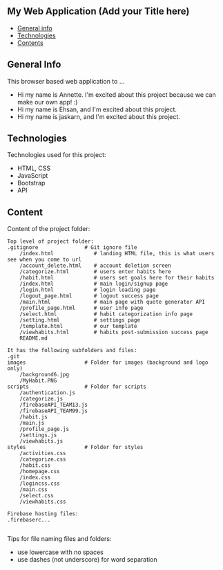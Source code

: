 ## My Web Application (Add your Title here)

* [General info](#general-info)
* [Technologies](#technologies)
* [Contents](#content)

## General Info

This browser based web application to ...

* Hi my name is Annette. I'm excited about this project because we can make our own app! :)
* Hi my name is Ehsan, and I'm excited about this project.
* Hi my name is jaskarn, and I'm excited about this project.
 
## Technologies

Technologies used for this project:

* HTML, CSS
* JavaScript
* Bootstrap
* API

 
## Content

Content of the project folder:

```
Top level of project folder: 
.gitignore               # Git ignore file
    /index.html             # landing HTML file, this is what users see when you come to url
    /account_delete.html    # account deletion screen
    /categorize.html        # users enter habits here
    /habit.html             # users set goals here for their habits
    /index.html             # main login/signup page
    /login.html             # login loading page
    /logout_page.html       # logout success page
    /main.html              # main page with quote generator API
    /profile_page.html      # user info page 
    /select.html            # habit categorization info page
    /setting.html           # settings page
    /template.html          # our template
    /viewhabits.html        # habits post-submission success page
    README.md

It has the following subfolders and files:
.git                     
images                   # Folder for images (background and logo only)
    /background6.jpg                
    /MyHabit.PNG                
scripts                  # Folder for scripts
    /authentication.js                
    /categorize.js                
    /firebaseAPI_TEAM13.js                
    /firebaseAPI_TEAM99.js                
    /habit.js                
    /main.js                
    /profile_page.js                
    /settings.js                
    /viewhabits.js                
styles                   # Folder for styles
    /activities.css                
    /categorize.css                
    /habit.css                
    /homepage.css                
    /index.css                
    /logincss.css                
    /main.css                
    /select.css                
    /viewhabits.css                               

Firebase hosting files: 
.firebaserc...


```

Tips for file naming files and folders:

* use lowercase with no spaces
* use dashes (not underscore) for word separation
